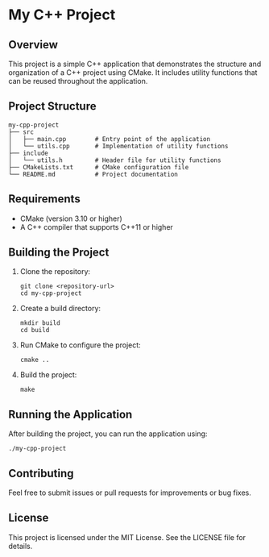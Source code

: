 # My C++ Project

## Overview
This project is a simple C++ application that demonstrates the structure and organization of a C++ project using CMake. It includes utility functions that can be reused throughout the application.

## Project Structure
```
my-cpp-project
├── src
│   ├── main.cpp        # Entry point of the application
│   └── utils.cpp       # Implementation of utility functions
├── include
│   └── utils.h         # Header file for utility functions
├── CMakeLists.txt      # CMake configuration file
└── README.md           # Project documentation
```

## Requirements
- CMake (version 3.10 or higher)
- A C++ compiler that supports C++11 or higher

## Building the Project
1. Clone the repository:
   ```
   git clone <repository-url>
   cd my-cpp-project
   ```

2. Create a build directory:
   ```
   mkdir build
   cd build
   ```

3. Run CMake to configure the project:
   ```
   cmake ..
   ```

4. Build the project:
   ```
   make
   ```

## Running the Application
After building the project, you can run the application using:
```
./my-cpp-project
```

## Contributing
Feel free to submit issues or pull requests for improvements or bug fixes.

## License
This project is licensed under the MIT License. See the LICENSE file for details.